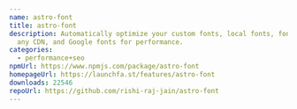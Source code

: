 ```yaml
---
name: astro-font
title: astro-font
description: Automatically optimize your custom fonts, local fonts, fonts over
  any CDN, and Google fonts for performance.
categories:
  - performance+seo
npmUrl: https://www.npmjs.com/package/astro-font
homepageUrl: https://launchfa.st/features/astro-font
downloads: 22546
repoUrl: https://github.com/rishi-raj-jain/astro-font
---
```

